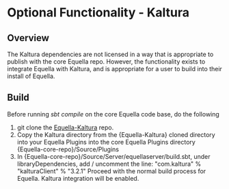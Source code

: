 # Optional Functionality - Kaltura
## Overview
The Kaltura dependencies are not licensed in a way that is appropriate to publish with the core Equella repo.  However, the functionality exists to integrate Equella with Kaltura, and is appropriate for a user to build into their install of Equella.

## Build
Before running _sbt compile_ on the core Equella code base, do the following
1. git clone the [Equella-Kaltura](https://github.com/equella/Equella-Kaltura) repo.
1. Copy the Kaltura directory from the {Equella-Kaltura} cloned directory into your Equella Plugins into the core Equella Plugins directory {Equella-core-repo}/Source/Plugins
1. In {Equella-core-repo}/Source/Server/equellaserver/build.sbt, under libraryDependencies, add / uncomment the line:
"com.kaltura" % "kalturaClient" % "3.2.1"
Proceed with the normal build process for Equella.  Kaltura integration will be enabled.
